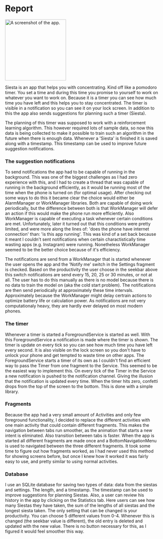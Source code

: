 # Report #

<img src="https://github.com/LucVermeer/Siesta/blob/master/WhatsApp%20Image%202019-06-27%20at%2016.02.36.jpeg" alt="A screenshot of the app." width="200"/>

Siesta is an app that helps you with concentrating. Kind off like a pomodoro timer. You set a time and during this time you promise
to yourself to work on whatever you want to work on. Because it is a timer you can see how much time you have left and this helps you to
stay concentrated. The timer is visible in a notification so you can see it on your lock screen. 
In addition to this the app also sends suggestions for planning such a timer (Siesta).

The planning of this timer was supposed to work with a reinforcement learning algorithm. This however required lots of sample data, so now 
this data is being collected to make it possible to train such an algorithm in the future when there is enough data. Whenever a 'Siesta'
is finished it is saved along with a timestamp. This timestamp can be used to improve future suggestion notifications.

### The suggestion notifications ###
To send notifications the app had to be capable of running in the background. This was one of the biggest challenges as I had zero
experience with this, and I had to create a thread that was capable of running in the background efficiently, as it would be running
most of the time when the phone is turned on (for optimal usage). After checking out some ways to do this it became clear the choice 
would either be AlarmManager or WorkManager libraries. Both are capable of doing work periodically, but the difference between both is that 
WorkManager will defer an action if this would make the phone run more efficiently. Also WorkManager is capable of executing a task
whenever certain conditions are met. Unfortunately, later it turned out that this conditions were pretty limited, and were more along
the lines of: 'does the phone have internet connection' than: 'is this app running'. This was kind of a set back because it meant
I couldn't sent notifications when certain charactistically time wasting apps (e.g. Instagram) were running.
Nonetheless WorkManager seemed to be the better choice because of it's efficiency. 

The notifications are send from a WorkManager that is started whenever the user opens the app and the 'Notify me' switch in the Settings
fragment is checked. Based on the productivity the user choose in the seekbar above this switch notifications are send every 15, 20, 25
or 30 minutes, or not at all. The user has to do this manually as there is no model because there is no data to train the model on
(aka the cold start problem). The notifications are then send periodically at approximately these time intervals. Approximately because
the WorkManager might delay certrain actions to optimize battery life or calculation power. As notifications are not very computationaly
heavy, they are hardly ever delayed on most modern phones.

### The timer ###
Whenever a timer is started a ForegroundService is started as well. With this ForegroundService a notification is made where the timer is shown. The timer is update on every tick so you can see how much time you have left every second. It is also visible on the lock screen so you don't have to unlock your phone and get tempted to waste time on other apps. The ForegroundService starts a timer of its own as I couldn't find an efficient way to pass the Timer from one fragment to the Service. This seemed to be the easiest way to implement this. On every tick of the Timer in the Service a new notification is pushed to the notification channel. Giving the illusion that the notification is updated every time.
When the timer hits zero, confetti drops from the top of the screen to the bottom. This is done with a simple library. 

### Fragments ###
Because the app had a very small amount of Activities and only few foreground functionality, I decided to replace the different
activities with one main activity that could contain different fragments. This makes the navigation between tabs run smoother, as the
animation that starts a new intent is eliminated. Also transition between tabs is faster.
When the app is started all different fragments are made once and a BottomNavigationMenu is used to navigated between the three different fragments. It took some time to figure out how fragments worked, as I had never used this method for showing screens before, but once I knew how it worked it was fairly easy to use, and pretty similar to using normal activities.

### Database ###
I use an SQLite database for saving two types of data: data from the siestas and settings. The length, and a timestamp. The timestamp can be used to improve suggestions for planning Siestas. Also, a user can review his history in the app by clicking on the Statistics tab. Here users can see how many Siestas they have taken, the sum of the lengths of all siestas and the longest siesta taken.
The only setting that can be changed is your productivity. You can choose 5 different values from 0-4. Whenever this is changed (the seekbar value is different), the old entry is deleted and updated with the new value. There is no button necessary for this, as I figured it would feel smoother this way.

